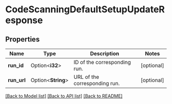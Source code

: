 # CodeScanningDefaultSetupUpdateResponse

## Properties

Name | Type | Description | Notes
------------ | ------------- | ------------- | -------------
**run_id** | Option<**i32**> | ID of the corresponding run. | [optional]
**run_url** | Option<**String**> | URL of the corresponding run. | [optional]

[[Back to Model list]](../README.md#documentation-for-models) [[Back to API list]](../README.md#documentation-for-api-endpoints) [[Back to README]](../README.md)


